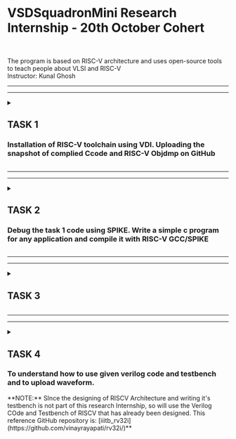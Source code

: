 # VSDSquadronMini Research Internship - 20th October Cohert
<br>

The program is based on RISC-V architecture and uses open-source tools to teach people about VLSI and RISC-V
<br>
Instructor: Kunal Ghosh
<hr><hr>
<p> </p>
<details>
<summary><h2> TASK 1 </h2>
<h3> Installation of RISC-V toolchain using VDI. Uploading the snapshot of complied Ccode and RISC-V Objdmp on GitHub</h3> </summary>
<hr>
The task 1 includes completion of the following instructions
<br>
<ol>
  <li> Creating GitHub repo. </li>
  <li> Installation of Oracle VirtualBox. </li>
  <li> Installation of RISC-V toolchain using VDI. </li>
  <li> Writing C program to find sum of n numbers. </li>
  <li> Using RISC-V Simulator for compiling and running the code. </li>
  <li> Uploading the snapshots </li>
</ol>
<h4>
  STEPS:
  <br>
  <OL>
    <li>
      Installation of Oracle VirtualBox.</li>
      <img src="photo1.png"> 
      <li>Home screen of Ubuntu.</li>
      <img src="photo2.png">
    <br>
      <li>Open the terminal.</li>
      <img src="photo3.png"> <br>
      <li>Enter the following instructions shown in image below.Write the c code as shown and save the file.</li>
      <img src="photo4.png"> <br>
      <li>Execute the code.</li>
      <img src="photo5.png"> <br>
      <li>Verification using calculator.</li>
      <img src="photo6.png"> <br>
      <li>Follow the instruction shown in the images below.</li>
      <img src="photo7.png">
      <img src="Screenshot from 2024-10-23 11-46-26.png">
      <img src="Screenshot from 2024-10-23 18-15-50.png"> <br>
      <li>Output.</li>
       <img src="photo8.png">
        <img src="photo10.png">
  </OL>
</h4>
  </details>
 <hr> <hr>
 <details>
<summary><h2> TASK 2 </h2>
<h3>Debug the task 1 code using SPIKE. Write a simple c program for any application and compile it with RISC-V GCC/SPIKE </h3> </summary>
Tansk 2 involves completion of the following tasks
<br>
<ol>
  <li> To use SPIKE and debug sum 1 to n c program </li>
  <li> To verify if the output in both cases are same </li>
  <li> Write a simple C program (Here I've taken the example of XOR gate) </li>
  <li> Follow the same steps done in Task 1</li>
  <li>  Upload the snapshots</li>
</ol>
<h4>
  STEPS:
  <br>
  <OL>
   <li>
      Follow the instructions shown below in the image. We can observe the same output when gcc or SPIKE is used </li>
      <img src="task2a.png"> 
      <li>Enter the below instructions and debug using SPIKE (-d for debug) </li>
      <img src="task2b.png"> <img src="task2c.png"> <img src="task2main.png">
    <br>
      <li>XOR gate is a digital logic gate that outputs 1 only when an odd number of its inputs are true. It is used in data comparision, error detection, binary addition etc.  </li>
      <img src="xor_code.png"> <br>
      <li>Follow the instructions same as in Task 1.</li>
      <img src="xor_c.png"> <br>
     <img src="xor_2.png"> <br>
     <img src="xor_3.png"> <br>
     <img src="xor_4.png"> <br>
     <img src="xor_5.png"> <br>
       <img src="xor_6.png"> <br>
     <img src="xor_7.png"> <br>
     <img src="photolbo.png"> <br>
      <img src="photol.png"> <br>
      
  </OL>
</h4>
</details>
 <hr> <hr>
 <details>
<summary> <h2> TASK 3</h2></summary>
<h3>To understand the instruction type and find out instruction type used in previous RISC-V objdump.To find exact 32 bit instruction code. </h3>
Task 3 involves completion of the following tasks
<br>
<ol>
  <li> List various RISC-V instruction type (R, I, S, B, U, J) after going through RISC-V software documentation </li>
  <li> Identify 15 unique RISC-V instructions from riscv-objdmp of your application code  </li>
  <li> Identify exact 32-bit instruction code in the instruction type format for 15 unique instructions </li>
  <li> Upload the 32-bit pattern on Github </li>
</ol>

</details>

<hr> <hr>
<details>
<summary> <h2> TASK 4</h2>
<h3> To understand how to use given verilog code and testbench and to upload waveform.</h3> 
**NOTE:** SInce the designing of RISCV Architecture and writing it's testbench is not part of this research Internship, so will use the Verilog COde and Testbench of RISCV that has already been designed. This reference GitHub repository is: [iiitb_rv32i](https://github.com/vinayrayapati/rv32i/)**</summary>
Task 4 involves completion of the following tasks

<br>
<ol>
  <li> To use RISC-V Core Verilog netlist and testbench for functional simulation experiment.</li>
  <li>  To upload waveform snapshots on GitHub. </li>
</ol>
<h4>
  STEPS:
  <br>
  <OL>
    <li>
      Check if GTKWave is installed else install it.</li>
      <li>Create a directory using mkdir.</li>
     <li>Create two files one for writing the code and other for writing testbench for it.</li>
      <img src="task41.png">
    <br>
      <li>Photos of the code and testbench written.</li>
      <img src="code4.png">
    <br>
     <img src="tb4.png">
    <br>
      <li>Enter the following instructions shown in image below.This code is written to simulate verilog code </li>
      <img src="task42.png"> <br>
      <li>Use GTKWave to see the simulation by writing the below code.</li>
      <img src="task43.png"> <br>
      <li>Simulation output.</li>
      <img src="task44.png"> <br>
        <img src="task45.png">
  </OL>
</h4>
  </detail>
 <hr> <hr>
<details>


  
<summary> <h2> TASK 5</h2>
<h3> To create a project using VSDSquadron Mini </h3></summary>
Task 5 involves the folowing steps:
<br>
<ol>
  <li> To make a project using VSDSquadron.</li>
  <li>  To upload the overview,components required, circuit connection, pinout diagram and table for Pin connection on GitHub. </li>
</ol>
<h4>
 OVERVIEW
  <br>
  <OL>
    <li>
      Check if GTKWave is installed else install it.</li>
      <li>Create a directory using mkdir.</li>
     <li>Create two files one for writing the code and other for writing testbench for it.</li>
      <img src="task41.png">
    <br>
      <li>Photos of the code and testbench written.</li>
      <img src="code4.png">
    <br>
     <img src="tb4.png">
    <br>
      <li>Enter the following instructions shown in image below.This code is written to simulate verilog code </li>
      <img src="task42.png"> <br>
      <li>Use GTKWave to see the simulation by writing the below code.</li>
      <img src="task43.png"> <br>
      <li>Simulation output.</li>
      <img src="task44.png"> <br>
        <img src="task45.png">
  </OL>
</h4>
  </detail>
 
